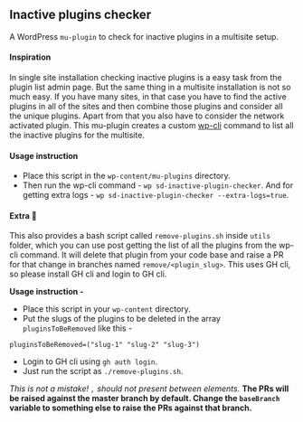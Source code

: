 ## Inactive plugins checker

A WordPress `mu-plugin` to check for inactive plugins in a multisite setup.

#### Inspiration

In single site installation checking inactive plugins is a easy task from the plugin list admin page.
But the same thing in a multisite installation is not so much easy. If you have many sites, in that case you have to find the active plugins in all of the sites and then combine those plugins and consider all the unique plugins. Apart from that you also have to consider the network activated plugin.
This mu-plugin creates a custom [wp-cli](https://wp-cli.org/) command to list all the inactive plugins for the multisite.

#### Usage instruction

- Place this script in the `wp-content/mu-plugins` directory.
- Then run the wp-cli command - `wp sd-inactive-plugin-checker`. And for getting extra logs - `wp sd-inactive-plugin-checker --extra-logs=true`.

#### Extra :tada:

This also provides a bash script called `remove-plugins.sh` inside `utils` folder, which you can use post getting the list of all the plugins from the wp-cli command. It will delete that plugin from your code base and raise a PR for that change in branches named `remove/<plugin_slug>`. This uses GH cli, so please install GH cli and login to GH cli.

**Usage instruction -**
- Place this script in your `wp-content` directory.
- Put the slugs of the plugins to be deleted in the array `pluginsToBeRemoved` like this -

```
pluginsToBeRemoved=("slug-1" "slug-2" "slug-3")
```
- Login to GH cli using `gh auth login`.
- Just run the script as `./remove-plugins.sh`.

*This is not a mistake! `,` should not present between elements.*
**The PRs will be raised against the master branch by default. Change the `baseBranch` variable to something else to raise the PRs against that branch.**